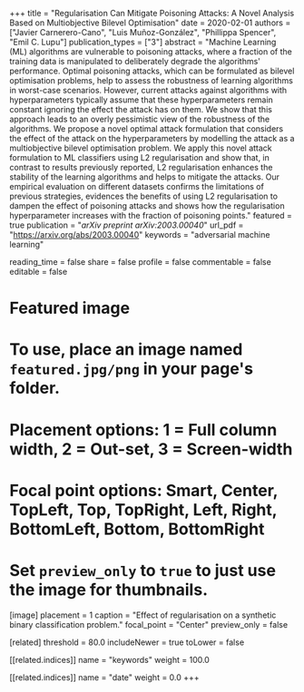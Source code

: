 +++
title = "Regularisation Can Mitigate Poisoning Attacks: A Novel Analysis Based on Multiobjective Bilevel Optimisation"
date = 2020-02-01
authors = ["Javier Carnerero-Cano", "Luis Muñoz-González", "Phillippa Spencer", "Emil C. Lupu"]
publication_types = ["3"]
abstract = "Machine Learning (ML) algorithms are vulnerable to poisoning attacks, where a fraction of the training data is manipulated to deliberately degrade the algorithms' performance. Optimal poisoning attacks, which can be formulated as bilevel optimisation problems, help to assess the robustness of learning algorithms in worst-case scenarios. However, current attacks against algorithms with hyperparameters typically assume that these hyperparameters remain constant ignoring the effect the attack has on them. We show that this approach leads to an overly pessimistic view of the robustness of the algorithms. We propose a novel optimal attack formulation that considers the effect of the attack on the hyperparameters by modelling the attack as a multiobjective bilevel optimisation problem. We apply this novel attack formulation to ML classifiers using L2 regularisation and show that, in contrast to results previously reported, L2 regularisation enhances the stability of the learning algorithms and helps to mitigate the attacks. Our empirical evaluation on different datasets confirms the limitations of previous strategies, evidences the benefits of using L2 regularisation to dampen the effect of poisoning attacks and shows how the regularisation hyperparameter increases with the fraction of poisoning points."
featured = true
publication = "*arXiv preprint arXiv:2003.00040*"
url_pdf = "https://arxiv.org/abs/2003.00040"
keywords = "adversarial machine learning"

reading_time = false
share = false
profile = false
commentable = false
editable = false

# Featured image
# To use, place an image named `featured.jpg/png` in your page's folder.
# Placement options: 1 = Full column width, 2 = Out-set, 3 = Screen-width
# Focal point options: Smart, Center, TopLeft, Top, TopRight, Left, Right, BottomLeft, Bottom, BottomRight
# Set `preview_only` to `true` to just use the image for thumbnails.
[image]
placement =  1
caption = "Effect of regularisation on a synthetic binary classification problem."
focal_point = "Center"
preview_only = false

[related]
threshold = 80.0
includeNewer = true
toLower = false

  [[related.indices]]
  name = "keywords"
  weight = 100.0

  [[related.indices]]
  name = "date"
  weight = 0.0
+++

